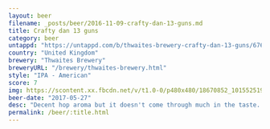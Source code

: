 ```yaml
---
layout: beer
filename: _posts/beer/2016-11-09-crafty-dan-13-guns.md
title: Crafty dan 13 guns
category: beer
untappd: "https://untappd.com/b/thwaites-brewery-crafty-dan-13-guns/67679"
country: "United Kingdom"
brewery: "Thwaites Brewery"
breweryURL: "/brewery/thwaites-brewery.html"
style: "IPA - American"
score: 7
img: https://scontent.xx.fbcdn.net/v/t1.0-0/p480x480/18670852_10155251934423745_2414909086341188022_n.jpg?oh=81b4d7e406c06d9ea9a9bef06667cce9&oe=59C972D0
beer-date: "2017-05-27"
desc: "Decent hop aroma but it doesn't come through much in the taste. Fairly smooth for an IPA but it's not enough to save it"
permalink: /beer/:title.html
---
```

